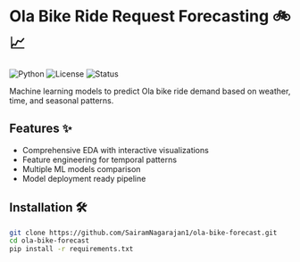 # Ola Bike Ride Request Forecasting 🚲📈

![Python](https://img.shields.io/badge/Python-3.8+-blue.svg)
![License](https://img.shields.io/badge/License-MIT-green.svg)
![Status](https://img.shields.io/badge/Status-Active-brightgreen.svg)

Machine learning models to predict Ola bike ride demand based on weather, time, and seasonal patterns.

## Features ✨

- Comprehensive EDA with interactive visualizations
- Feature engineering for temporal patterns
- Multiple ML models comparison
- Model deployment ready pipeline

## Installation 🛠️

```bash
git clone https://github.com/SairamNagarajan1/ola-bike-forecast.git
cd ola-bike-forecast
pip install -r requirements.txt
